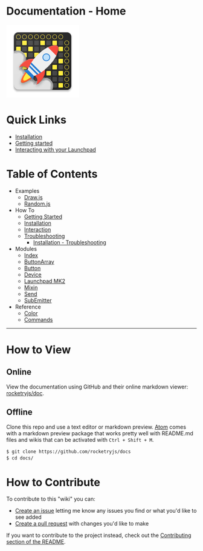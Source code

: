 # Documentation - Home
![Rocketry Icon](https://github.com/rocketryjs/assets/raw/master/icon/icon.png)


# Quick Links
- [Installation](installation.md)
- [Getting started](getting-started.md)
- [Interacting with your Launchpad](interaction.md)


# Table of Contents
- Examples
	- [Draw.js](example/draw.md)
	- [Random.js](example/random.md)
- How To
	- [Getting Started](getting-started.md)
	- [Installation](installation.md)
	- [Interaction](interaction.md)
	- [Troubleshooting](troubleshooting.md)
		- [Installation - Troubleshooting](troubleshooting.md#installation)
- Modules
	- [Index](module/index.md)
	- [ButtonArray](module/button-array.md)
	- [Button](module/button.md)
	- [Device](module/device.md)
	- [Launchpad MK2](module/launchpad-mk2.md)
	- [Mixin](module/mixin.md)
	- [Send](module/send.md)
	- [SubEmitter](module/sub-emitter.md)
- Reference
	- [Color](color.md)
	- [Commands](commands.md)


---


# How to View
## Online
View the documentation using GitHub and their online markdown viewer: [rocketryjs/doc](https://github.com/rocketryjs/docs).

## Offline
Clone this repo and use a text editor or markdown preview. [Atom](https://atom.io/) comes with a markdown preview package that works pretty well with README.md files and wikis that can be activated with `Ctrl + Shift + M`.
```bash
$ git clone https://github.com/rocketryjs/docs
$ cd docs/
```


# How to Contribute
To contribute to this "wiki" you can:
- [Create an issue](https://github.com/rocketryjs/docs/issues/new?title=&body=%3C!--%0A%09Write%20under%20this%20comment%20what%20you%27d%20like%20to%20see%20updated%20in%20the%20docs.%0A--%3E%0A%0A%0A) letting me know any issues you find or what you'd like to see added
- [Create a pull request](https://www.google.com/search?q=github+how+to+contribute+pull+request) with changes you'd like to make


If you want to contribute to the project instead, check out the [Contributing section of the README](../#contributing).
